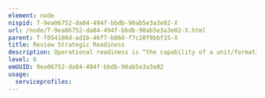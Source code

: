 ```yaml
---
element: node
nispid: T-9ea06752-da84-494f-bbdb-90ab5e3a3e02-X
url: /node/T-9ea06752-da84-494f-bbdb-90ab5e3a3e02-X.html
parent: T-f054186d-ad1b-46f7-b868-f7c28f9bbf15-X
title: Review Strategic Readiness
description: Operational readiness is “the capability of a unit/formation, ship, weapon system, or equipment to perform the missions or functions for which it is organized or designed.” (see also [[Operational Readiness Evaluation]] in the Generate process area). The broader lens is structural readiness, which is related to the size of the overall force and composition of the force. Structural readiness is concerned chiefly with how ready the defence enterprise is to conduct its mission. The critical aspect in understanding these two sets of readiness is that choosing one over the other is a choice between capabilities available now and capabilities that will be available in the future. Strategists across the defence enterprise must employ readiness assessment methodologies to account for two major questions  “Ready for when?” and “Ready with what?”. Military professionals must define the timeline of when which capabilities must be available for a mission. There are not enough resources to have every unit ready to deploy at a moment’s notice. Strategists and must determine what capabilities should reside in the reserves and what should reside on active duty. Reserve forces require time to mobilize. Mobilization activities range across individual and collective training, equipment issue, medical and administrative readiness, and movement of combat platforms and other equipment. These activities can last months. When designing the military force, strategists must make assumptions on how fast political leadership will decide on mobilization and employment, and the timing of strategic warning. When policy makers assume significant time leading into a crisis, a greater percentage of the force can function at lower levels of operational readiness. Combining the assumptions of what type of conflict is most likely, with the expected duration of warning will inform structural decisions on the size and type of the force.
level: 6
emUUID: 9ea06752-da84-494f-bbdb-90ab5e3a3e02
usage:
  serviceprofiles:
---
```

